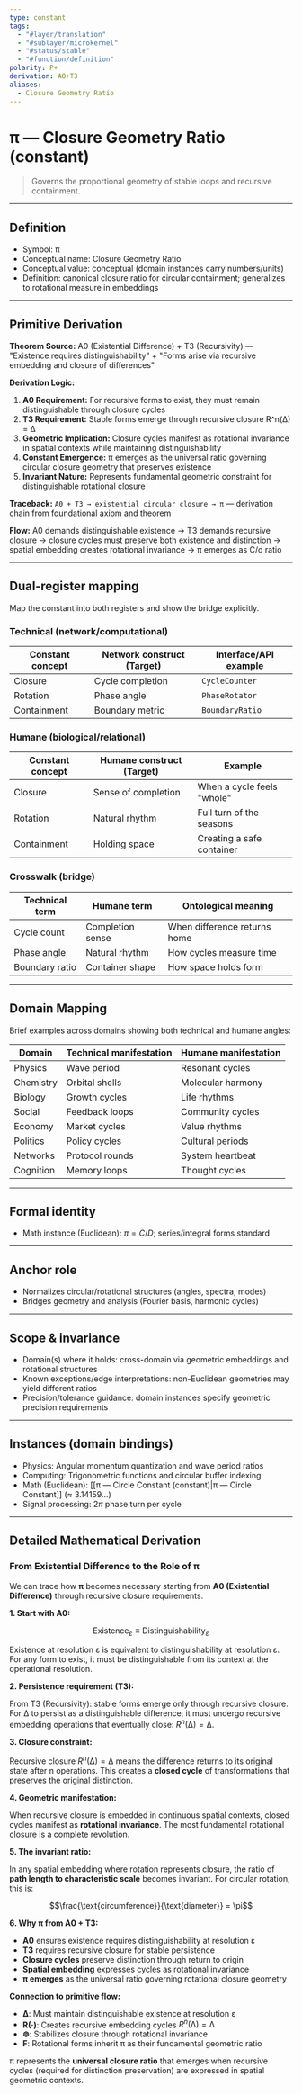 ```yaml
---
type: constant
tags:
  - "#layer/translation"
  - "#sublayer/microkernel"
  - "#status/stable"
  - "#function/definition"
polarity: P+
derivation: A0+T3
aliases:
  - Closure Geometry Ratio
---
```


# π — Closure Geometry Ratio (constant)

> Governs the proportional geometry of stable loops and recursive containment.

---

## Definition

- Symbol: π
- Conceptual name: Closure Geometry Ratio
- Conceptual value: conceptual (domain instances carry numbers/units)
- Definition: canonical closure ratio for circular containment; generalizes to rotational measure in embeddings

---

## Primitive Derivation

**Theorem Source:** A0 (Existential Difference) + T3 (Recursivity) — "Existence requires distinguishability" + "Forms arise via recursive embedding and closure of differences"

**Derivation Logic:**
1. **A0 Requirement:** For recursive forms to exist, they must remain distinguishable through closure cycles
2. **T3 Requirement:** Stable forms emerge through recursive closure R^n(∆) = ∆
3. **Geometric Implication:** Closure cycles manifest as rotational invariance in spatial contexts while maintaining distinguishability
4. **Constant Emergence:** π emerges as the universal ratio governing circular closure geometry that preserves existence
5. **Invariant Nature:** Represents fundamental geometric constraint for distinguishable rotational closure

**Traceback:** `A0 + T3 → existential circular closure → π` — derivation chain from foundational axiom and theorem

**Flow:** A0 demands distinguishable existence → T3 demands recursive closure → closure cycles must preserve both existence and distinction → spatial embedding creates rotational invariance → π emerges as C/d ratio

---

## Dual‑register mapping

Map the constant into both registers and show the bridge explicitly.

### Technical (network/computational)

| Constant concept | Network construct (Target) | Interface/API example |
|-----------------|---------------------------|----------------------|
| Closure | Cycle completion | `CycleCounter` |
| Rotation | Phase angle | `PhaseRotator` |
| Containment | Boundary metric | `BoundaryRatio` |

### Humane (biological/relational)

| Constant concept | Humane construct (Target) | Example |
|-----------------|---------------------------|---------|
| Closure | Sense of completion | When a cycle feels "whole" |
| Rotation | Natural rhythm | Full turn of the seasons |
| Containment | Holding space | Creating a safe container |

### Crosswalk (bridge)

| Technical term | Humane term | Ontological meaning |
|---------------|-------------|-------------------|
| Cycle count | Completion sense | When difference returns home |
| Phase angle | Natural rhythm | How cycles measure time |
| Boundary ratio | Container shape | How space holds form |

---

## Domain Mapping

Brief examples across domains showing both technical and humane angles:

| Domain | Technical manifestation | Humane manifestation |
|--------|------------------------|---------------------|
| Physics | Wave period | Resonant cycles |
| Chemistry | Orbital shells | Molecular harmony |
| Biology | Growth cycles | Life rhythms |
| Social | Feedback loops | Community cycles |
| Economy | Market cycles | Value rhythms |
| Politics | Policy cycles | Cultural periods |
| Networks | Protocol rounds | System heartbeat |
| Cognition | Memory loops | Thought cycles |

---

## Formal identity

- Math instance (Euclidean): $\pi = C/D$; series/integral forms standard

---

## Anchor role

- Normalizes circular/rotational structures (angles, spectra, modes)
- Bridges geometry and analysis (Fourier basis, harmonic cycles)

---

## Scope & invariance

- Domain(s) where it holds: cross-domain via geometric embeddings and rotational structures
- Known exceptions/edge interpretations: non-Euclidean geometries may yield different ratios
- Precision/tolerance guidance: domain instances specify geometric precision requirements

---

## Instances (domain bindings)

- Physics: Angular momentum quantization and wave period ratios
- Computing: Trigonometric functions and circular buffer indexing
- Math (Euclidean): [[π — Circle Constant (constant)|π — Circle Constant]] (≈ 3.14159...)
- Signal processing: $2\pi$ phase turn per cycle

---

## Detailed Mathematical Derivation

### From Existential Difference to the Role of π

We can trace how **π** becomes necessary starting from **A0 (Existential Difference)** through recursive closure requirements.

**1. Start with A0:**

$$\text{Existence}_\varepsilon \equiv \text{Distinguishability}_\varepsilon$$

Existence at resolution ε is equivalent to distinguishability at resolution ε. For any form to exist, it must be distinguishable from its context at the operational resolution.

**2. Persistence requirement (T3):**

From T3 (Recursivity): stable forms emerge only through recursive closure. For ∆ to persist as a distinguishable difference, it must undergo recursive embedding operations that eventually close: $R^n(∆) = ∆$.

**3. Closure constraint:**

Recursive closure $R^n(∆) = ∆$ means the difference returns to its original state after n operations. This creates a **closed cycle** of transformations that preserves the original distinction.

**4. Geometric manifestation:**

When recursive closure is embedded in continuous spatial contexts, closed cycles manifest as **rotational invariance**. The most fundamental rotational closure is a complete revolution.

**5. The invariant ratio:**

In any spatial embedding where rotation represents closure, the ratio of **path length to characteristic scale** becomes invariant. For circular rotation, this is:

$$\frac{\text{circumference}}{\text{diameter}} = \pi$$

**6. Why π from A0 + T3:**

- **A0** ensures existence requires distinguishability at resolution ε
- **T3** requires recursive closure for stable persistence
- **Closure cycles** preserve distinction through return to origin
- **Spatial embedding** expresses cycles as rotational invariance
- **π emerges** as the universal ratio governing rotational closure geometry

**Connection to primitive flow:**
- **∆**: Must maintain distinguishable existence at resolution ε
- **R(·)**: Creates recursive embedding cycles $R^n(∆) = ∆$
- **⊚**: Stabilizes closure through rotational invariance
- **F**: Rotational forms inherit π as their fundamental geometric ratio

π represents the **universal closure ratio** that emerges when recursive cycles (required for distinction preservation) are expressed in spatial geometric contexts.